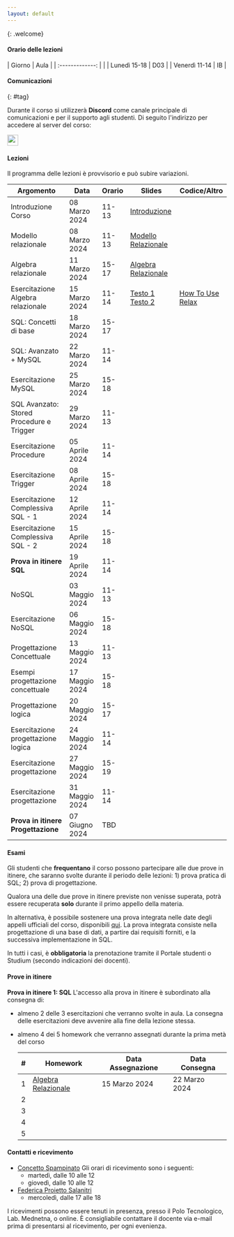 ```yaml
---
layout: default
---
```

{: .welcome} 

#### Orario delle lezioni

| Giorno          | Aula |
| :-------------: |      |
| Lunedì  15-18 |  D03  | 
| Venerdì 11-14 |  IB   | 

#### Comunicazioni
{: #tag}

Durante il corso si utilizzerà **Discord** come canale principale di comunicazioni e per il supporto agli studenti.
Di seguito l'indirizzo per accedere al server del corso:

<img src='imgs/discord.png' height='25'>

#### Lezioni

Il programma delle lezioni è provvisorio e può subire variazioni.

| Argomento                                 | Data           |Orario           | Slides                                                           | Codice/Altro|
|-------------------------------------------|----------------|---------------- |----------------------------------------------------------------  |-----------------|
| Introduzione Corso                        | 08 Marzo 2024  |11-13            |[Introduzione](https://tinyurl.com/introdbpz)                     |                 | 
| Modello relazionale                       | 08 Marzo 2024  |11-13            |[Modello Relazionale](https://tinyurl.com/modelrelazionale)       |                 | 
| Algebra relazionale                       | 11 Marzo 2024  |15-17            |[Algebra Relazionale](https://tinyurl.com/algebrarel)             |                 |
| Esercitazione Algebra relazionale         | 15 Marzo 2024  |11-14            |[Testo 1](https://tinyurl.com/es1alrel) [Testo 2](https://tinyurl.com/es2alrel)  |[How To Use Relax](https://tinyurl.com/howuserelax)                 |
| SQL: Concetti di base                     | 18 Marzo 2024  |15-17            |                                 |                 |
| SQL: Avanzato + MySQL                     | 22 Marzo 2024  |11-14            |                                 |                 |
| Esercitazione MySQL                       | 25 Marzo 2024  |15-18            |                                 |                 |
| SQL Avanzato: Stored Procedure e Trigger  | 29 Marzo 2024  |11-13            |                                 |                 |
| Esercitazione  Procedure                  | 05 Aprile 2024 |11-14            |                                 |                 |
| Esercitazione  Trigger                    | 08 Aprile 2024 |15-18            |                                 |                 |
| Esercitazione  Complessiva SQL - 1        | 12 Aprile 2024 |11-14            |                                 |                 |
| Esercitazione  Complessiva SQL - 2        | 15 Aprile 2024 |15-18            |                                 |                 |
| **Prova in itinere  SQL**                 | 19 Aprile 2024 |11-14            |                                 |                 |
| NoSQL                                     | 03 Maggio 2024 |11-13            |                                 |                 |
| Esercitazione NoSQL                       | 06 Maggio 2024 |15-18            |                                 |                 |
| Progettazione Concettuale                 | 13 Maggio 2024 |11-13            |                                 |                 |
| Esempi progettazione concettuale          | 17 Maggio 2024 |15-18            |                                 |                 |
| Progettazione logica                      | 20 Maggio 2024 |15-17            |                                 |                 |
| Esercitazione progettazione logica        | 24 Maggio 2024 |11-14            |                                 |                 |
| Esercitazione progettazione               | 27 Maggio 2024 |15-19            |                                 |                 |
| Esercitazione progettazione               | 31 Maggio 2024 |11-14            |                                 |                 | 
| **Prova in itinere Progettazione**        | 07 Giugno 2024 |TBD              |                                 |                 | 
        
#### Esami

Gli studenti che **frequentano** il corso possono partecipare alle due prove in itinere, che saranno svolte durante il periodo delle lezioni: 1) prova pratica di SQL; 2) prova di progettazione.

Qualora una delle due prove in itinere previste non venisse superata, potrà essere recuperata **solo** durante il primo appello della materia.  

In alternativa, è possibile sostenere una prova integrata nelle date degli appelli ufficiali del corso, disponibili [qui](https://www.dieei.unict.it/sites/default/files/files/CalendarioEsami_L8INF_2023-2024_v2.pdf).
La prova integrata consiste nella progettazione di una base di dati, a partire dai requisiti forniti, e la successiva implementazione in SQL.

In tutti i casi, è **obbligatoria** la prenotazione tramite il Portale studenti o Studium (secondo indicazioni dei docenti).

#### Prove in itinere
**Prova in itinere 1: SQL**
L'accesso alla prova in itinere è subordinato alla consegna di:
  - almeno 2 delle 3 esercitazioni che verranno svolte in aula. La consegna delle esercitazioni deve avvenire alla fine della lezione stessa. 
  - almeno 4 dei 5 homework che verranno assegnati durante la prima metà del corso
    
    |#      | Homework                  | Data Assegnazione | Data Consegna    |
    |------ | ------------------------- | ----------------  | ---------------- |
    | 1     | [Algebra Relazionale](https://tinyurl.com/relalghw1)| 15 Marzo 2024     | 22 Marzo 2024    |
    | 2     |                           |                   |                  |
    | 3     |                           |                   |                  |
    | 4     |                           |                   |                  |
    | 5     |                           |                   |                  |

#### Contatti e ricevimento

- [Concetto Spampinato](mailto:concetto.spampinato@unict.it)
Gli orari di ricevimento sono i seguenti:
  - martedì, dalle 10 alle 12
  - giovedì, dalle 10 alle 12
- [Federica Proietto Salanitri](mailto:federica.proiettosalanitri@unict.it)
  - mercoledì, dalle 17 alle 18

I ricevimenti possono essere tenuti in presenza, presso il Polo Tecnologico, Lab. Mednetna, o online.
È consigliabile contattare il docente via e-mail prima di presentarsi al ricevimento, per ogni evenienza.
